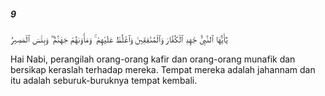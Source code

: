 ##### 9

<span class="ayah">يَٰٓأَيُّهَا ٱلنَّبِىُّ جَٰهِدِ ٱلْكُفَّارَ وَٱلْمُنَٰفِقِينَ وَٱغْلُظْ عَلَيْهِمْ ۚ وَمَأْوَىٰهُمْ جَهَنَّمُ ۖ وَبِئْسَ ٱلْمَصِيرُ</span>

<span class="ayah_translation">Hai Nabi, perangilah orang-orang kafir dan orang-orang munafik dan bersikap keraslah terhadap mereka. Tempat mereka adalah jahannam dan itu adalah seburuk-buruknya tempat kembali.</span>
